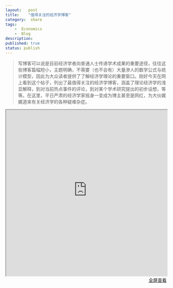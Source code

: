```yaml
---
layout:   post
title:    "值得关注的经济学博客"
category:  share
tags:     
    -  Economics
    -  Blog
description: 
published: true
status: publish
---
```

 
> 写博客可以说是目前经济学者向普通人士传递学术成果的重要途径，往往这些博客篇幅短小，主题明确，不需要（也不会有）大量渗人的数学公式与统计模型，因此为大众读者提供了了解经济学理论的重要窗口。刚好今天在网上看到这个帖子，列出了最值得关注的经济学博客，涵盖了理论经济学的浅显解释，到对当前热点事件的评论，到对某个学术研究提出的初步设想，等等。在这里，平日严肃的经济学家摇身一变成为博主甚至是网红，为大伙娓娓道来有关经济学的各种疑难杂症。
 
<iframe src="https://www.intelligenteconomist.com/top-economics-blogs-2016/" style="width:100%; height:520px;">
</iframe>
 
<p style="margin-top: 0px; text-align:right;">
<a target="_blank" 
href="https://www.intelligenteconomist.com/top-economics-blogs-2016/">
  全屏查看
</a>
</p>
